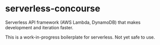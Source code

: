 # serverless-concourse

Serverless API framework (AWS Lambda, DynamoDB) that makes development and iteration faster.

This is a work-in-progress boilerplate for serverless. Not yet safe to use.
